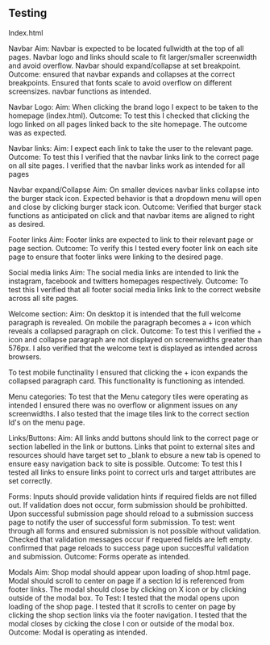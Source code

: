 ## Testing

Index.html

Navbar 
Aim: Navbar is expected to be located fullwidth at the top of all pages. Navbar logo and links should scale to fit larger/smaller screenwidth and 
avoid overflow. Navbar should expand/collapse at set breakpoint.
Outcome: ensured that navbar expands and collapses at the correct breakpoints. Ensured that fonts scale to avoid overflow on different screensizes. 
navbar functions as intended. 
 
 Navbar Logo:
 Aim: When clicking the brand logo I expect to be taken to the homepage (index.html).
 Outcome: To test this I checked that clicking the logo linked on all pages linked back to the site homepage. 
 The outcome was as expected. 

 Navbar links: 
 Aim: I expect each link to take the user to the relevant page. 
 Outcome: To test this I verified that the navbar links link to the correct page on all site pages. 
 I verified that the navbar links work as intended for all pages 

 Navbar expand/Collapse
 Aim: On smaller devices navbar links collapse into the burger stack icon. Expected behavior is that a dropdown menu will open and close by clicking burger stack icon. 
 Outcome: Verified that burger stack functions as anticipated on click and that navbar items are aligned to right as desired.
 
 Footer links
 Aim: Footer links are expected to link to their relevant page or page section.
 Outcome: To verify this I tested every footer link on each site page to ensure that footer links were linking to the desired page. 
 
 Social media links
 Aim: The social media links are intended to link the instagram, facebook and twitters homepages respectively. 
 Outcome: To test this I verified that all footer social media links link to the correct website across all site pages. 

 Welcome section: 
 Aim: On desktop it is intended that the full welcome paragraph is revealed. On mobile the paragraph becomes a + icon which reveals a collapsed paragraph on click. 
 Outcome: To test this I verified the + icon and collapse paragraph are not displayed on screenwidths greater than 576px. I also verified that the welcome text is 
 displayed as intended across browsers. 

 To test mobile functinality I ensured that clicking the + icon expands the collapsed paragraph card. This functionality is functioning as intended. 

 Menu categories:
 To test that the Menu category tiles were operating as intended I ensured there was no overflow or alignment issues on any screenwidths. 
 I also tested that the image tiles link to the correct section Id's on the menu page. 

 Links/Buttons:
 Aim: All links andd buttons should link to the correct page or section labelled in the link or buttons. Links that point to external sites and resources 
 should have target set to _blank to ebsure a new tab is opened to ensure easy navigation back to site is possible. 
 Outcome: To test this I tested all links to ensure links point to correct urls and target attributes are set correctly. 

 Forms:
 Inputs should provide validation hints if required fields are not filled out. If validation does not occur, form submission should be prohibitted. 
 Upon successful submission page should reload to a submission success page to notify the user of successful form submission. 
 To test: went through all forms and ensured submission is not possible without validation. 
 Checked that validation messages occur if requered fields are left empty. 
 confirmed that page reloads to success page upon succesfful validation and submission.
 Outcome: Forms operate as intended. 

 Modals
 Aim: Shop modal should appear upon loading of shop.html page. Modal should scroll to center on page if a section Id is referenced from footer links.
 The modal should close by clicking on X icon or by clicking outside of the modal box. 
 To Test: I tested that the modal opens upon loading of the shop page. I tested that it scrolls to center on page by clicking the shop section links via the footer navigation. 
 I tested that the modal closes by cicking the close I con or outside of the modal box.
 Outcome: Modal is operating as intended.